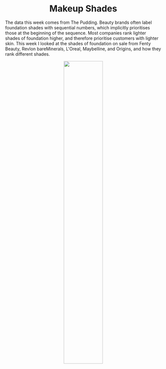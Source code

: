 <h1 align="center">
Makeup Shades
</h1>

The data this week comes from The Pudding. Beauty brands often label foundation shades with sequential numbers, which implicitly prioritises those at the beginning of the sequence. Most companies rank lighter shades of foundation higher, and therefore prioritise customers with lighter skin. This week I looked at the shades of foundation on sale from Fenty Beauty, Revlon bareMinerals, L'Oreal, Maybelline, and Origins, and how they rank different shades.

<p align="center">
<img src="https://github.com/nrennie/tidytuesday/blob/main/2021/30-03-2021/30032021.jpg?raw=true" width="50%">
</p>

